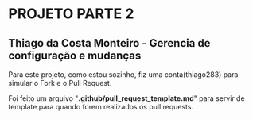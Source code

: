 # PROJETO PARTE 2
## Thiago da Costa Monteiro - Gerencia de configuração e mudanças

<p> Para este projeto, como estou sozinho, fiz uma conta(thiago283) para simular o Fork e o Pull Request. </p>

Foi feito um arquivo "**.github/pull_request_template.md**" para servir de template para quando forem realizados os pull requests.
